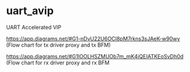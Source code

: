 # uart_avip
UART Accelerated VIP 

https://app.diagrams.net/#G1-nDvU22U6OCl8pM7rkns3sJAeK-w90wy  (Flow chart for tx driver proxy and tx BFM)

https://app.diagrams.net/#G1lOOLHSZMUOb7m_mK4iQEIATKEoSvDh0d  (Flow chart for rx driver proxy and rx BFM
